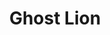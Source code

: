 ---
layout: video
series: Angry Video Game Nerd - Bad Game Cover Art
episode: 10
title: "Ghost Lion"
permalink: /avgn/bad-game-cover-art-10
video_id: UxL3LBEPuEs
release_date: 2015-12-10
mike_notes:
toggle: off
special: bad-covers
special_id: "Bad Game Cover Art Videos"
platforms:
  - Nintendo Entertainment System
---